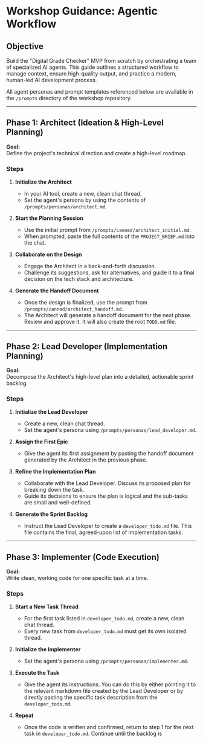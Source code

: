 # Workshop Guidance: Agentic Workflow

## Objective

Build the "Digital Grade Checker" MVP from scratch by orchestrating a team of specialized AI agents. This guide outlines a structured workflow to manage context, ensure high-quality output, and practice a modern, human-led AI development process.

All agent personas and prompt templates referenced below are available in the `/prompts` directory of the workshop repository.

---

## Phase 1: Architect (Ideation & High-Level Planning)

**Goal:**  
Define the project's technical direction and create a high-level roadmap.

### Steps

1. **Initialize the Architect**
    - In your AI tool, create a new, clean chat thread.
    - Set the agent's persona by using the contents of `/prompts/personas/architect.md`.

2. **Start the Planning Session**
    - Use the initial prompt from `/prompts/canned/architect_initial.md`.
    - When prompted, paste the full contents of the `PROJECT_BRIEF.md` into the chat.

3. **Collaborate on the Design**
    - Engage the Architect in a back-and-forth discussion.
    - Challenge its suggestions, ask for alternatives, and guide it to a final decision on the tech stack and architecture.

4. **Generate the Handoff Document**
    - Once the design is finalized, use the prompt from `/prompts/canned/architect_handoff.md`.
    - The Architect will generate a handoff document for the next phase. Review and approve it. It will also create the root `TODO.md` file.

---

## Phase 2: Lead Developer (Implementation Planning)

**Goal:**  
Decompose the Architect's high-level plan into a detailed, actionable sprint backlog.

### Steps

1. **Initialize the Lead Developer**
    - Create a new, clean chat thread.
    - Set the agent's persona using `/prompts/personas/lead_developer.md`.

2. **Assign the First Epic**
    - Give the agent its first assignment by pasting the handoff document generated by the Architect in the previous phase.

3. **Refine the Implementation Plan**
    - Collaborate with the Lead Developer. Discuss its proposed plan for breaking down the task.
    - Guide its decisions to ensure the plan is logical and the sub-tasks are small and well-defined.

4. **Generate the Sprint Backlog**
    - Instruct the Lead Developer to create a `developer_todo.md` file. This file contains the final, agreed-upon list of implementation tasks.

---

## Phase 3: Implementer (Code Execution)

**Goal:**  
Write clean, working code for one specific task at a time.

### Steps

1. **Start a New Task Thread**
    - For the first task listed in `developer_todo.md`, create a new, clean chat thread.
    - Every new task from `developer_todo.md` must get its own isolated thread.

2. **Initialize the Implementer**
    - Set the agent's persona using `/prompts/personas/implementer.md`.

3. **Execute the Task**
    - Give the agent its instructions. You can do this by either pointing it to the relevant markdown file created by the Lead Developer or by directly pasting the specific task description from the `developer_todo.md`.

4. **Repeat**
    - Once the code is written and confirmed, return to step 1 for the next task in `developer_todo.md`. Continue until the backlog is
